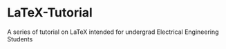 # LaTeX-Tutorial
A series of tutorial on LaTeX intended for undergrad Electrical Engineering Students
